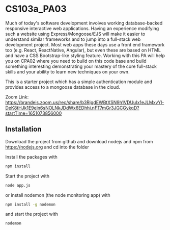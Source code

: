 # CS103a_PA03

Much of today's software development involves working database-backed responsive interactive web applications. Having an experience modifying such a website using Express/Mongoose/EJS will make it easier to understand similar frameworks and to jump into a full-stack web development project.  Most web apps these days use a front end framework too (e.g. React, ReactNative, Angular), but even these are based on HTML and have a CSS Bootstrap-like styling feature.  Working with this PA will help you on CPA02 where you need to build on this code base and build something interesting demonstrating your mastery of the core full-stack skills and your ability to learn new techniques on your own.


This is a starter project which has a simple authentication module 
and provides access to a mongoose database in the cloud.

Zoom Link: https://brandeis.zoom.us/rec/share/b3RjgdEWBtXSN9h1VDUuIx1eJLMxvYl-DeK8tHJk1E9eln6sNOLNkJDdWx6EDhhi.nFT7mGr3JGCGykqD?startTime=1651073856000
## Installation
Download the project from github and download nodejs and npm from https://nodejs.org
and cd into the folder

Install the packages with
``` bash
npm install
```
Start the project with
``` bash
node app.js
```
or install nodemon (the node monitoring app) with
``` bash
npm install -g nodemon
```
and start the project with
``` bash
nodemon
```

